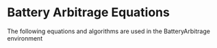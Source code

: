 # Battery Arbitrage Equations

The following equations and algorithms are used in the BatteryArbitrage environment